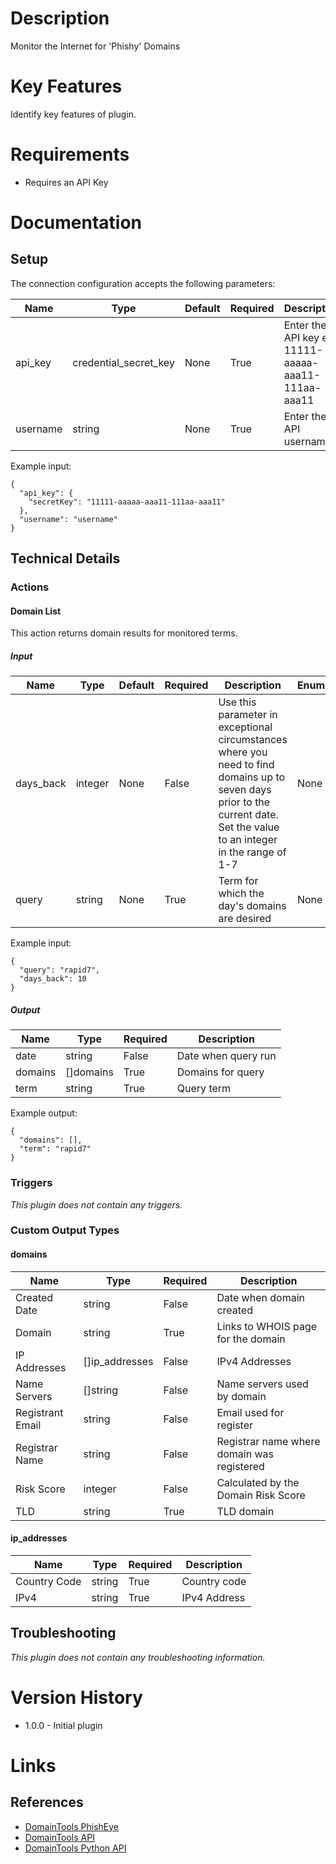 # Description

Monitor the Internet for 'Phishy' Domains

# Key Features

Identify key features of plugin.

# Requirements

* Requires an API Key

# Documentation

## Setup

The connection configuration accepts the following parameters:

|Name|Type|Default|Required|Description|Enum|
|----|----|-------|--------|-----------|----|
|api_key|credential_secret_key|None|True|Enter the API key e.g. 11111-aaaaa-aaa11-111aa-aaa11|None|
|username|string|None|True|Enter the API username|None|

Example input:

```
{
  "api_key": {
    "secretKey": "11111-aaaaa-aaa11-111aa-aaa11"
  },
  "username": "username"
}
```

## Technical Details

### Actions

#### Domain List

This action returns domain results for monitored terms.

##### Input

|Name|Type|Default|Required|Description|Enum|
|----|----|-------|--------|-----------|----|
|days_back|integer|None|False|Use this parameter in exceptional circumstances where you need to find domains up to seven days prior to the current date. Set the value to an integer in the range of 1-7|None|
|query|string|None|True|Term for which the day's domains are desired|None|

Example input:

```
{
  "query": "rapid7",
  "days_back": 10
}
```

##### Output

|Name|Type|Required|Description|
|----|----|--------|-----------|
|date|string|False|Date when query run|
|domains|[]domains|True|Domains for query|
|term|string|True|Query term|

Example output:

```
{
  "domains": [],
  "term": "rapid7"
}
```

### Triggers

_This plugin does not contain any triggers._

### Custom Output Types

#### domains

|Name|Type|Required|Description|
|----|----|--------|-----------|
|Created Date|string|False|Date when domain created|
|Domain|string|True|Links to WHOIS page for the domain|
|IP Addresses|[]ip_addresses|False|IPv4 Addresses|
|Name Servers|[]string|False|Name servers used by domain|
|Registrant Email|string|False|Email used for register|
|Registrar Name|string|False|Registrar name where domain was registered|
|Risk Score|integer|False|Calculated by the Domain Risk Score|
|TLD|string|True|TLD domain|

#### ip_addresses

|Name|Type|Required|Description|
|----|----|--------|-----------|
|Country Code|string|True|Country code|
|IPv4|string|True|IPv4 Address|

## Troubleshooting

_This plugin does not contain any troubleshooting information._

# Version History

* 1.0.0 - Initial plugin

# Links

## References

* [DomainTools PhishEye](https://www.domaintools.com/resources/user-guides/phisheye)
* [DomainTools API](https://www.domaintools.com/resources/api-documentation/)
* [DomainTools Python API](https://github.com/domaintools/python_api)
